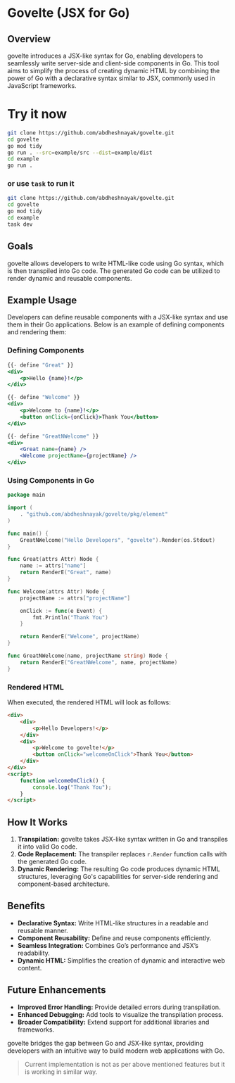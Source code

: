# Govelte (JSX for Go)

## Overview
govelte introduces a JSX-like syntax for Go, enabling developers to seamlessly write server-side and client-side components in Go. This tool aims to simplify the process of creating dynamic HTML by combining the power of Go with a declarative syntax similar to JSX, commonly used in JavaScript frameworks.

# Try it now

```bash
git clone https://github.com/abdheshnayak/govelte.git
cd govelte
go mod tidy
go run . --src=example/src --dist=example/dist
cd example
go run .
```

### or use `task` to run it

```bash
git clone https://github.com/abdheshnayak/govelte.git
cd govelte
go mod tidy
cd example
task dev
```


## Goals
govelte allows developers to write HTML-like code using Go syntax, which is then transpiled into Go code. The generated Go code can be utilized to render dynamic and reusable components.

## Example Usage
Developers can define reusable components with a JSX-like syntax and use them in their Go applications. Below is an example of defining components and rendering them:

### Defining Components
```jsx
{{- define "Great" }}
<div>
    <p>Hello {name}!</p>
</div>

{{- define "Welcome" }}
<div>
    <p>Welcome to {name}!</p>
    <button onClick={onClick}>Thank You</button>
</div>

{{- define "GreatNWelcome" }}
<div>
    <Great name={name} />
    <Welcome projectName={projectName} />
</div>
```

### Using Components in Go
```go
package main

import (
    . "github.com/abdheshnayak/govelte/pkg/element"
)

func main() {
    GreatNWelcome("Hello Developers", "govelte").Render(os.Stdout)
}

func Great(attrs Attr) Node {
    name := attrs["name"]
    return RenderE("Great", name)
}

func Welcome(attrs Attr) Node {
    projectName := attrs["projectName"]

    onClick := func(e Event) {
        fmt.Println("Thank You")
    }

    return RenderE("Welcome", projectName)
}

func GreatNWelcome(name, projectName string) Node {
    return RenderE("GreatNWelcome", name, projectName)
}
```

### Rendered HTML
When executed, the rendered HTML will look as follows:

```html
<div>
    <div>
        <p>Hello Developers!</p>
    </div>
    <div>
        <p>Welcome to govelte!</p>
        <button onClick="welcomeOnClick">Thank You</button>
    </div>
</div>
<script>
    function welcomeOnClick() {
        console.log("Thank You");
    }
</script>
```

## How It Works
1. **Transpilation:** govelte takes JSX-like syntax written in Go and transpiles it into valid Go code.
2. **Code Replacement:** The transpiler replaces `r.Render` function calls with the generated Go code.
3. **Dynamic Rendering:** The resulting Go code produces dynamic HTML structures, leveraging Go's capabilities for server-side rendering and component-based architecture.

## Benefits
- **Declarative Syntax:** Write HTML-like structures in a readable and reusable manner.
- **Component Reusability:** Define and reuse components efficiently.
- **Seamless Integration:** Combines Go’s performance and JSX’s readability.
- **Dynamic HTML:** Simplifies the creation of dynamic and interactive web content.

## Future Enhancements
- **Improved Error Handling:** Provide detailed errors during transpilation.
- **Enhanced Debugging:** Add tools to visualize the transpilation process.
- **Broader Compatibility:** Extend support for additional libraries and frameworks.

govelte bridges the gap between Go and JSX-like syntax, providing developers with an intuitive way to build modern web applications with Go.


> Current implementation is not as per above mentioned features but it is working in similar way.
